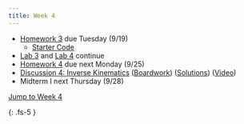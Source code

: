 ```yaml
---
title: Week 4
---
```


- [Homework 3](./assets/homework/hw3_fk.pdf) due Tuesday (9/19)
    - [Starter Code](./assets/homework/hw3_starter.zip)
- [Lab 3](https://ucb-ee106.github.io/eecs106a-fa23site/assets/labs/lab3.pdf) and [Lab 4](https://ucb-ee106.github.io/eecs106a-fa23site/assets/labs/lab4.pdf) continue
- [Homework 4](./assets/homework/hw4_ik.pdf) due next Monday (9/25)
- [Discussion 4: Inverse Kinematics](https://ucb-ee106.github.io/eecs106a-fa23site/assets/disc/disc4_ik.pdf) ([Boardwork](https://ucb-ee106.github.io/eecs106a-fa23site/assets/disc/disc4_boardwork.pdf)) ([Solutions](https://ucb-ee106.github.io/eecs106a-fa23site/assets/disc/disc4_sols.pdf)) ([Video](https://www.youtube.com/watch?v=xFIq3MXTR7U&ab_channel=The106Channel))
- Midterm I next Thursday (9/28)

<a href="#Week4">Jump to Week 4 </a>

{: .fs-5 }

